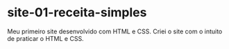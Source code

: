 # site-01-receita-simples
Meu primeiro site desenvolvido com HTML e CSS. Criei o site com o intuito de praticar o HTML e CSS.
